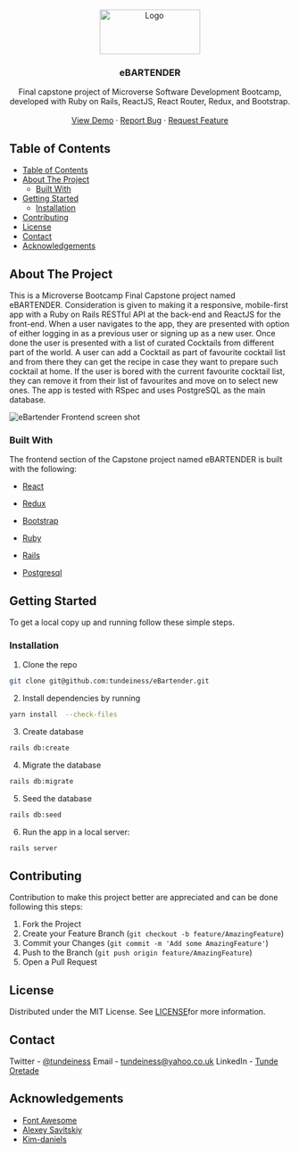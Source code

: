 
<!-- PROJECT LOGO -->
<br />
<p align="center">
  <a href="https://github.com/tundeiness/eBartender">
    <img src="https://user-images.githubusercontent.com/25479050/76873102-9e03e200-686d-11ea-9ff5-a928ff9cc97d.png" alt="Logo" width="180" height="80">
  </a>

  <h3 align="center">eBARTENDER</h3>

  <p align="center">
    Final capstone project of Microverse Software Development Bootcamp, developed with Ruby on Rails, ReactJS, React Router, Redux, and Bootstrap.
    <br />
    <br />
    <a href="https://gentle-harbor-14657.herokuapp.com">View Demo</a>
    ·
    <a href="https://github.com/tundeiness/eBartender/issues">Report Bug</a>
    ·
    <a href="https://github.com/tundeiness/eBartender/issues">Request Feature</a>
  </p>
</p>


<!-- TABLE OF CONTENTS -->
## Table of Contents

- [Table of Contents](#table-of-contents)
- [About The Project](#about-the-project)
  - [Built With](#built-with)
- [Getting Started](#getting-started)
  - [Installation](#installation)
- [Contributing](#contributing)
- [License](#license)
- [Contact](#contact)
- [Acknowledgements](#acknowledgements)



<!-- ABOUT THE PROJECT -->
## About The Project

This is a Microverse Bootcamp Final Capstone project named eBARTENDER. Consideration is given to making it a responsive, mobile-first app with a Ruby on Rails RESTful API at the back-end and ReactJS for the front-end.
When a user navigates to the app, they are presented with option of either logging in as a
previous user or signing up as a new user. Once done the user is presented with a list of
curated Cocktails from different part of the world. A user can add a Cocktail
as part of favourite cocktail list and from there they can get the recipe in case
they want to prepare such cocktail at home. If the user is bored with the
current favourite cocktail list, they can remove it from their list of
favourites and move on to select new ones. The app is tested with RSpec and uses PostgreSQL as the main
database.

![eBartender Frontend screen shot](https://user-images.githubusercontent.com/25479050/76782412-8a467600-67b0-11ea-90f4-c6ff1a5975ac.gif)

### Built With

The frontend section of the Capstone project named eBARTENDER is built with the following:

- [React](https://reactjs.org/)

- [Redux](https://redux.js.org/)

- [Bootstrap](bootstrap.com/docs/4.0/)

- [Ruby](https://www.ruby-lang.org/en/)

- [Rails](https://rubyonrails.org/)

- [Postgresql](https://postgresql.org/)

<!-- GETTING STARTED -->
## Getting Started

To get a local copy up and running follow these simple steps.


### Installation

1. Clone the repo

```sh
git clone git@github.com:tundeiness/eBartender.git
```

2. Install dependencies by running

```sh
yarn install  --check-files
```

3. Create database

```sh
rails db:create
```

4. Migrate the database

```sh
rails db:migrate
```

5. Seed the database

```sh
rails db:seed
```

6. Run the app in a local server:

```sh
rails server
```

## Contributing

Contribution to make this project better are appreciated and can be done
following this steps:

1. Fork the Project
2. Create your Feature Branch (`git checkout -b feature/AmazingFeature`)
3. Commit your Changes (`git commit -m 'Add some AmazingFeature'`)
4. Push to the Branch (`git push origin feature/AmazingFeature`)
5. Open a Pull Request

<!-- LICENSE -->
## License

Distributed under the MIT License. See [LICENSE](https://opensource.org/licenses/MIT)for more information.

<!-- CONTACT -->
## Contact

Twitter - [@tundeiness](https://twitter.com/tundeiness)
Email - [tundeiness@yahoo.co.uk](tundeines@yahoo.co.uk)
LinkedIn - [Tunde Oretade](https://www.linkedin.com/in/tunde-oretade/)

<!-- Project Link: [https://github.com/your_username/repo_name](https://github.com/your_username/repo_name) -->

## Acknowledgements

- [Font Awesome](https://fontawesome.com)
- [Alexey Savitskiy](https://www.behance.net/gallery/37706679/Circle-(Landing-page-Dashboard-Mobile-App))
- [Kim-daniels](https://unsplash.com)

<!-- https://github.com/tundeiness/tipsy_bartender -->

<!-- MARKDOWN LINKS & IMAGES -->
<!-- https://www.markdownguide.org/basic-syntax/#reference-style-links -->


[contributors-shield]: https://img.shields.io/github/contributors/tundeiness/eBartender.svg?style=flat-square
[contributors-url]: https://github.com/tundeiness/eBartender/graphs/contributors
[forks-shield]: https://img.shields.io/github/forks/tundeiness/eBartender.svg?style=flat-square
[forks-url]: https://github.com/tundeiness/tundeiness/eBartender/network/members
[stars-shield]: https://img.shields.io/github/stars/tundeiness/eBartender.svg?style=flat-square
[stars-url]: https://github.com/tundeiness/tundeiness/eBartender/stargazers
[issues-shield]: https://img.shields.io/github/issues/tundeiness/eBartender.svg?style=flat-square
[issues-url]: https://github.com/tundeiness/eBartender/issues
[license-shield]: https://img.shields.io/github/license/tundeiness/eBartender.svg?style=flat-square
[license-url]: https://github.com/tundeiness/eBartender/blob/master/LICENSE.txt
[linkedin-shield]: https://img.shields.io/badge/-LinkedIn-black.svg?style=flat-square&logo=linkedin&colorB=555
[linkedin-url]: https://www.linkedin.com/in/tunde-oretade/
[product-screenshot]: images/screenshot.png

